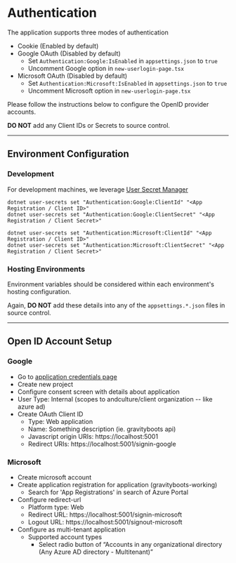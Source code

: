 # Authentication

The application supports three modes of authentication

-   Cookie (Enabled by default)
-   Google OAuth (Disabled by default)
    -   Set `Authentication:Google:IsEnabled` in `appsettings.json` to `true`
    -   Uncomment Google option in `new-userlogin-page.tsx`
-   Microsoft OAuth (Disabled by default)
    -   Set `Authentication:Microsoft:IsEnabled` in `appsettings.json` to `true`
    -   Uncomment Microsoft option in `new-userlogin-page.tsx`

Please follow the instructions below to configure the OpenID provider accounts.

**DO NOT** add any Client IDs or Secrets to source control.

---

## Environment Configuration

### Development

For development machines, we leverage [User Secret Manager](https://docs.microsoft.com/en-us/aspnet/core/security/app-secrets?view=aspnetcore-3.1&tabs=windows)

```shell
dotnet user-secrets set "Authentication:Google:ClientId" "<App Registration / Client ID>"
dotnet user-secrets set "Authentication:Google:ClientSecret" "<App Registration / Client Secret>"

dotnet user-secrets set "Authentication:Microsoft:ClientId" "<App Registration / Client ID>"
dotnet user-secrets set "Authentication:Microsoft:ClientSecret" "<App Registration / Client Secret>"
```

### Hosting Environments

Environment variables should be considered within each environment's hosting configuration.

Again, **DO NOT** add these details into any of the `appsettings.*.json` files in source control.

---

## Open ID Account Setup

### Google

-   Go to [application credentials page](https://console.developers.google.com/apis/credentials)
-   Create new project
-   Configure consent screen with details about application
-   User Type: Internal (scopes to andculture/client organization -- like azure ad)
-   Create OAuth Client ID
    -   Type: Web application
    -   Name: Something description (ie. gravityboots api)
    -   Javascript origin URIs: https://localhost:5001
    -   Redirect URIs: https://localhost:5001/signin-google

### Microsoft

-   Create microsoft account
-   Create application registration for application (gravityboots-working)
    -   Search for 'App Registrations' in search of Azure Portal
-   Configure redirect-url
    -   Platform type: Web
    -   Redirect URL: https://localhost:5001/signin-microsoft
    -   Logout URL: https://localhost:5001/signout-microsoft
-   Configure as multi-tenant application
    -   Supported account types
        -   Select radio button of “Accounts in any organizational directory (Any Azure AD directory - Multitenant)”
